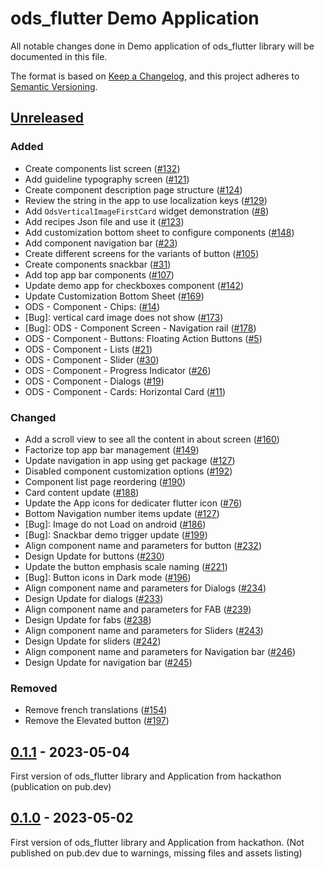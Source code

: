 # ods_flutter Demo Application

All notable changes done in Demo application of ods_flutter library will be documented in this file.

The format is based on [Keep a Changelog](https://keepachangelog.com/en/1.0.0/),
and this project adheres to [Semantic Versioning](https://semver.org/spec/v2.0.0.html).

## [Unreleased](https://github.com/Orange-OpenSource/ods-flutter/compare/0.1.1...main)

### Added

- Create components list screen ([#132](https://github.com/Orange-OpenSource/ods-flutter/issues/132))
- Add guideline typography screen ([#121](https://github.com/Orange-OpenSource/ods-flutter/issues/121))
- Create component description page structure ([#124](https://github.com/Orange-OpenSource/ods-flutter/issues/124))
- Review the string in the app to use localization keys ([#129](https://github.com/Orange-OpenSource/ods-flutter/issues/129))
- Add `OdsVerticalImageFirstCard` widget demonstration ([#8](https://github.com/Orange-OpenSource/ods-flutter/issues/8))
- Add recipes Json file and use it ([#123](https://github.com/Orange-OpenSource/ods-flutter/issues/123))
- Add customization bottom sheet to configure components ([#148](https://github.com/Orange-OpenSource/ods-flutter/issues/148))
- Add component navigation bar ([#23](https://github.com/Orange-OpenSource/ods-flutter/issues/23))
- Create different screens for the variants of button ([#105](https://github.com/Orange-OpenSource/ods-flutter/issues/105))
- Create components snackbar ([#31](https://github.com/Orange-OpenSource/ods-flutter/issues/31))
- Add top app bar components ([#107](https://github.com/Orange-OpenSource/ods-flutter/issues/107))
- Update demo app for checkboxes component ([#142](https://github.com/Orange-OpenSource/ods-flutter/issues/142))
- Update Customization Bottom Sheet ([#169](https://github.com/Orange-OpenSource/ods-flutter/issues/169))
- ODS - Component - Chips: ([#14](https://github.com/Orange-OpenSource/ods-flutter/issues/14))
- [Bug]: vertical card image does not show ([#173](https://github.com/Orange-OpenSource/ods-flutter/issues/173))
- [Bug]: ODS - Component Screen - Navigation rail ([#178](https://github.com/Orange-OpenSource/ods-flutter/issues/178))
- ODS - Component - Buttons: Floating Action Buttons ([#5](https://github.com/Orange-OpenSource/ods-flutter/issues/5))
- ODS - Component - Lists ([#21](https://github.com/Orange-OpenSource/ods-flutter/issues/21))
- ODS - Component - Slider ([#30](https://github.com/Orange-OpenSource/ods-flutter/issues/30))
- ODS - Component - Progress Indicator ([#26](https://github.com/Orange-OpenSource/ods-flutter/issues/26))
- ODS - Component - Dialogs ([#19](https://github.com/Orange-OpenSource/ods-flutter/issues/19))
- ODS - Component - Cards: Horizontal Card ([#11](https://github.com/Orange-OpenSource/ods-flutter/issues/11))

### Changed

- Add a scroll view to see all the content in about screen ([#160](https://github.com/Orange-OpenSource/ods-flutter/issues/160))
- Factorize top app bar management ([#149](https://github.com/Orange-OpenSource/ods-flutter/issues/149))
- Update navigation in app using get package ([#127](https://github.com/Orange-OpenSource/ods-flutter/issues/127))
- Disabled component customization options ([#192](https://github.com/Orange-OpenSource/ods-flutter/issues/192))
- Component list page reordering ([#190](https://github.com/Orange-OpenSource/ods-flutter/issues/190))
- Card content update ([#188](https://github.com/Orange-OpenSource/ods-flutter/issues/188))
- Update the App icons for dedicater flutter icon ([#76](https://github.com/Orange-OpenSource/ods-flutter/issues/76))
- Bottom Navigation number items update ([#127](https://github.com/Orange-OpenSource/ods-flutter/issues/194))
- [Bug]: Image do not Load on android ([#186](https://github.com/Orange-OpenSource/ods-flutter/issues/186))
- [Bug]: Snackbar demo trigger update ([#199](https://github.com/Orange-OpenSource/ods-flutter/issues/199))
- Align component name and parameters for button ([#232](https://github.com/Orange-OpenSource/ods-flutter/issues/232))
- Design Update for buttons ([#230](https://github.com/Orange-OpenSource/ods-flutter/issues/230))
- Update the button emphasis scale naming ([#221](https://github.com/Orange-OpenSource/ods-flutter/issues/221))
- [Bug]: Button icons in Dark mode ([#196](https://github.com/Orange-OpenSource/ods-flutter/issues/196))
- Align component name and parameters for Dialogs ([#234](https://github.com/Orange-OpenSource/ods-flutter/issues/234))
- Design Update for dialogs ([#233](https://github.com/Orange-OpenSource/ods-flutter/issues/233))
- Align component name and parameters for FAB ([#239](https://github.com/Orange-OpenSource/ods-flutter/issues/239))
- Design Update for fabs ([#238](https://github.com/Orange-OpenSource/ods-flutter/issues/238))
- Align component name and parameters for Sliders ([#243](https://github.com/Orange-OpenSource/ods-flutter/issues/243))
- Design Update for sliders ([#242](https://github.com/Orange-OpenSource/ods-flutter/issues/242))
- Align component name and parameters for Navigation bar ([#246](https://github.com/Orange-OpenSource/ods-flutter/issues/246))
- Design Update for navigation bar ([#245](https://github.com/Orange-OpenSource/ods-flutter/issues/245))

### Removed

- Remove french translations ([#154](https://github.com/Orange-OpenSource/ods-flutter/issues/154))
- Remove the Elevated button ([#197](https://github.com/Orange-OpenSource/ods-flutter/issues/197))

## [0.1.1](https://github.com/Orange-OpenSource/ods-flutter/compare/0.1.1...0.1.0) - 2023-05-04

First version of ods_flutter library and Application from hackathon (publication on pub.dev)

## [0.1.0](https://github.com/Orange-OpenSource/ods-flutter/compare/0.1.0) - 2023-05-02

First version of ods_flutter library and Application from hackathon.
(Not published on pub.dev due to warnings, missing files and assets listing)
